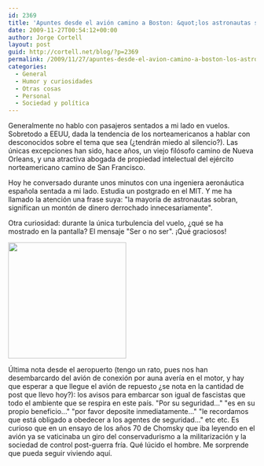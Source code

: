 ```yaml
---
id: 2369
title: 'Apuntes desde el avión camino a Boston: &quot;los astronautas sobran&quot;'
date: 2009-11-27T00:54:12+00:00
author: Jorge Cortell
layout: post
guid: http://cortell.net/blog/?p=2369
permalink: /2009/11/27/apuntes-desde-el-avion-camino-a-boston-los-astronautas-sobran/
categories:
  - General
  - Humor y curiosidades
  - Otras cosas
  - Personal
  - Sociedad y polí­tica
---
```

Generalmente no hablo con pasajeros sentados a mi lado en vuelos. Sobretodo a EEUU, dada la tendencia de los norteamericanos a hablar con desconocidos sobre el tema que sea (¿tendrán miedo al silencio?). Las únicas excepciones han sido, hace años, un viejo filósofo camino de Nueva Orleans, y una atractiva abogada de propiedad intelectual del ejército norteamericano camino de San Francisco.

Hoy he conversado durante unos minutos con una ingeniera aeronáutica española sentada a mi lado. Estudia un postgrado en el MIT. Y me ha llamado la atención una frase suya: "la mayoría de astronautas sobran, significan un montón de dinero derrochado innecesariamente".

Otra curiosidad: durante la única turbulencia del vuelo, ¿qué se ha mostrado en la pantalla? El mensaje "Ser o no ser". ¡Qué graciosos!

<img class="aligncenter" title="Iberia: ser o no ser" src="http://farm3.static.flickr.com/2496/4139824477_c231e1e8dc_m.jpg" alt="" width="240" height="236" />

Última nota desde el aeropuerto (tengo un rato, pues nos han desembarcardo del avión de conexión por auna avería en el motor, y hay que esperar a que llegue el avión de repuesto ¿se nota en la cantidad de post que llevo hoy?): los avisos para embarcar son igual de fascistas que todo el ambiente que se respira en este país. "Por su seguridad..." "es en su propio beneficio..." "por favor deposite inmediatamente..." "le recordamos que está obligado a obedecer a los agentes de seguridad..." etc etc. Es curioso que en un ensayo de los años 70 de Chomsky que iba leyendo en el avión ya se vaticinaba un giro del conservadurismo a la militarización y la sociedad de control post-guerra fría. Qué lúcido el hombre. Me sorprende que pueda seguir viviendo aquí.
